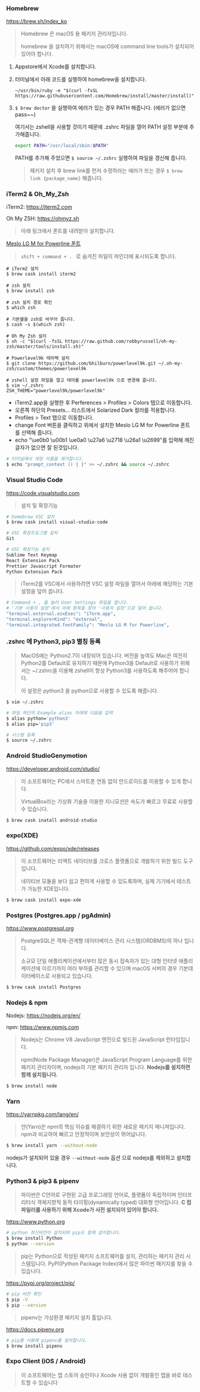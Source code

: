 ### Homebrew

https://brew.sh/index_ko



> Homebrew 은 macOS 용 패키지 관리자입니다.
>
> homebrew 을 설치하기 위해서는 macOS에 command line tools가 설치되어 있어야 합니다.



1. Appstore에서 Xcode를 설치합니다.

2. 터미널에서 아래 코드를 실행하여 homebrew을 설치합니다.

   ~~~
   ~/usr/bin/ruby -e "$(curl -fsSL https://raw.githubusercontent.com/Homebrew/install/master/install)"
   ~~~

3. ```$ brew doctor``` 을 실행하여 에러가 있는 경우 PATH 해줍니다. (에러가 없으면 pass~~) 

   여기서는 zshell을 사용할 것이기 때문에 .zshrc 파일을 열어 PATH 설정 부분에 추가해줍니다. 

   ~~~zsh
   export PATH="/usr/local/sbin:$PATH" 
   ~~~

   PATH를 추가해 주었으면 ```$ source ~/.zshrc``` 실행하여 파일을 갱신해 줍니다.

   > 패키지 설치 후 brew link를 먼저 수정하라는 에러가 뜨는 경우 ```$ brew link {package_name}``` 해줍니다. 





### iTerm2 & Oh_My_Zsh

iTerm2: https://iterm2.com

Oh My ZSH: https://ohmyz.sh



> 아래 링크에서 폰트를 내려받아 설치합니다.

[Meslo LG M for Powerline 폰트](https://github.com/powerline/fonts/blob/master/Meslo%20Slashed/Meslo%20LG%20M%20Regular%20for%20Powerline.ttf)



>  ```shift + command + . ``` 로 숨겨진 파일이 파인더에 표시되도록 합니다.



~~~consol
# iTerm2 설치
$ brew cask install iterm2

# zsh 설치
$ brew install zsh

# zsh 설치 경로 확인
$ which zsh

# 기본쉘을 zsh로 바꾸어 줍니다.
$ cash -s $(which zsh)

# Oh My Zsh 설치
$ sh -c "$(curl -fsSL https://raw.github.com/robbyrussell/oh-my-zsh/master/tools/install.sh)"

# Powerlevel9k 테마팩 설치
$ git clone https://github.com/bhilburn/powerlevel9k.git ~/.oh-my-zsh/custom/themes/powerlevel9k

# zshell 설정 파일을 열고 테마를 powerlevel9k 으로 변경해 줍니다.
$ vim ~/.zshrc
ZSH_THEME="powerlevel9k/powerlevel9k" 
~~~



- iTerm2.app을 실행한 후 Perferences > Profiles > Colors 탭으로 이동합니다.
- 오른쪽 하단의 Presets... 리스트에서 Solarized Dark 컬러를 적용합니다.
- Profiles > Text 탭으로 이동합니다.
- change Font 버튼을 클릭하고 위에서 설치한 Meslo LG M for Powerline 폰트를 선택해 줍니다.
- echo "\ue0b0 \u00b1 \ue0a0 \u27a6 \u2718 \u26a1 \u2699"를 입력해 깨진 글자가 없으면 잘 된것입니다.



~~~zsh
# 터미널에서 계정 이름을 제거합니다.
$ echo "prompt_context () { }" >> ~/.zshrc && source ~/.zshrc
~~~





### Visual Studio Code

https://code.visualstudio.com



> 설치 및 확장기능

~~~zsh
# homebrew VSC 설치
$ brew cask install visual-studio-code

# VSC 확장프로그램 설치
Git

# VSC 확장기능 설치
Sublime Text Keymap
React Extension Pack
Prettier Javascript Formater
Python Extension Pack
~~~



> iTerm2를 VSC에서 사용하려면 VSC 설정 파일을 열어서 아래에 해당하는 기본설정을 덮어 씁니다.

~~~zsh
# Command + , 을 눌러 User Settings 파일을 엽니다.
# '기본 사용자 설정'에서 아래 항목을 찾아 '사용자 설정'으로 덮어 씁니다.
"terminal.external.osxExec": "iTerm.app",
"terminal.explorerKind": "external",
"terminal.integrated.fontFamily": "Meslo LG M for Powerline",
~~~





### .zshrc 에 Python3, pip3 별칭 등록

> MacOS에는 Python2.7이 내장되어 있습니다. 버전을 높여도 Mac은 여전히 Python2를 Default로 유지하기 때문에 Python3을 Default로 사용하기 위해서는 ~/.zshrc을 이용해 zshell이 항상 Python3를 사용하도록 해주어야 합니다.
>
> 이 설정은 python3 을 python으로 사용할 수 있도록 해줍니다.

~~~zsh
$ vim ~/.zshrc

# 파일 하단의 Example alias 아래에 다음을 입력
$ alias python='python3'
$ alias pip='pip3'

# 시스템 등록
$ source ~/.zshrc
~~~





### Android StudioGenymotion

https://developer.android.com/studio/



> 이 소프트웨어는 PC에서 스마트폰 연동 없이 안드로이드를 이용할 수 있게 합니다. 
>
> VirtualBox라는 가상화 기술을 이용한 지니모션은 속도가 빠르고 무료로 사용할 수 있습니다.



~~~zsh
$ brew cask inatall android-studio
~~~





### expo(XDE)

https://github.com/expo/xde/releases



> 이 소프트웨어는 리액트 네이티브를 크로스 플랫폼으로 개발하기 위한 빌드 도구입니다.
>
> 네이티브 모듈을 보다 쉽고 편하게 사용할 수 있도록하며, 실제 기기에서 테스트가 가능한 XDE입니다.



~~~zsh
$ brew cask install expo-xde
~~~





### Postgres (Postgres.app / pgAdmin)

https://www.postgresql.org



> PostgreSQL은 객체-관계형 데이터베이스 관리 시스템(ORDBMS)의 하나 입니다.
>
> 소규모 단일 애플리케이션에서부터 많은 동시 접속자가 있는 대형 인터넷 애플리케이션에 이르기까지 여러 부하를 관리할 수 있으며 macOS 서버의 경우 기본데이터베이스로 사용되고 있습니다.



~~~zsh
$ brew cask install Postgres
~~~





### Nodejs & npm

Nodejs: https://nodejs.org/en/

npm: https://www.npmjs.com



> Nodejs는 Chrome V8 JavaScript 엔진으로 빌드된 JavaScript 런타임입니다.
>
> npm(Node Package Manager)은 JavaScript Program Language를 위한 패키지 관리자이며, nodejs의 기본 패키지 관리자 입니다. **Nodejs를 설치하면 함께 설치됩니다.**



~~~zsh
$ brew install node
~~~





### Yarn

https://yarnpkg.com/lang/en/



> 얀(Yarn)은 npm의 핵심 이슈를 해결하기 위한 새로운 패키지 매니져입니다. npm과 비교하여 빠르고 안정적이며 보안성이 뛰어납니다. 



~~~zsh
$ brew install yarn --without-node
~~~

nodejs가 설치되어 있을 경우 ``--without-node`` 옵션 으로 nodejs를 제외하고 설치합니다.





### Python3 & pip3 & pipenv

> 파이썬은 C언어로 구현된 고급 프로그래밍 언어로, 플랫폼이 독립적이며 인터프리터식 객체지향적 동적 타이핑(dynamically typed) 대화형 언어입니다. **C 컴파일러를 사용하기 위해 Xcode가 사전 설치되어 있어야 합니다.**

https://www.python.org

~~~zsh
# python 최신버전이 설치되며 pip도 함께 설치합니다.
$ brew install Python
$ python --version
~~~



> pip는 Python으로 작성된 패키지 소프트웨어를 설치, 관리하는 패키지 관리 시스템입니다. PyPI(Python Package Index)에서 많은 파이썬 패키지를 찾을 수 있습니다.

https://pypi.org/project/pip/

~~~zsh
# pip 버전 확인
$ pip -V
$ pip --version
~~~



> pipenv는 가상환경 패키지 설치 툴입니다.

https://docs.pipenv.org

~~~zsh
# pip를 사용해 pipenv를 설치합니다.
$ brew install pipenv
~~~



### Expo Client (iOS / Android)

> 이 소프트웨어는 앱 스토어 승인이나 Xcode 사용 없이 개발중인 앱을 바로 테스트할 수 있습니다

















